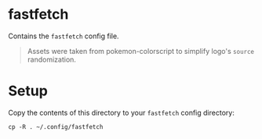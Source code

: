 # fastfetch
Contains the `fastfetch` config file.

> Assets were taken from pokemon-colorscript to simplify logo's `source` randomization.

# Setup
Copy the contents of this directory to your `fastfetch` config directory:
```shell
cp -R . ~/.config/fastfetch
```
